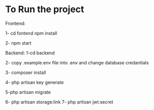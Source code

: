# To Run the project

Frontend:

1- cd fontend npm install 

2- npm start

Backend:
1-cd backend

2- copy .example.env  file into .env and change database credantials

3- composer install

4- php artisan key generate

5-php artisan migrate

6- php artisan storage:link
7- php artisan jwt:secret






